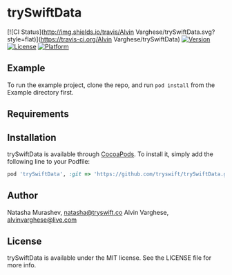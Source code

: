 # trySwiftData

[![CI Status](http://img.shields.io/travis/Alvin Varghese/trySwiftData.svg?style=flat)](https://travis-ci.org/Alvin Varghese/trySwiftData)
[![Version](https://img.shields.io/cocoapods/v/trySwiftData.svg?style=flat)](http://cocoapods.org/pods/trySwiftData)
[![License](https://img.shields.io/cocoapods/l/trySwiftData.svg?style=flat)](http://cocoapods.org/pods/trySwiftData)
[![Platform](https://img.shields.io/cocoapods/p/trySwiftData.svg?style=flat)](http://cocoapods.org/pods/trySwiftData)

## Example

To run the example project, clone the repo, and run `pod install` from the Example directory first.

## Requirements

## Installation

trySwiftData is available through [CocoaPods](http://cocoapods.org). To install
it, simply add the following line to your Podfile:

```ruby
pod 'trySwiftData', :git => 'https://github.com/tryswift/trySwiftData.git'
```

## Author

Natasha Murashev, natasha@tryswift.co
Alvin Varghese, alvinvarghese@live.com

## License

trySwiftData is available under the MIT license. See the LICENSE file for more info.
